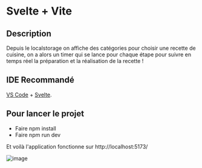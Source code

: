 # Svelte + Vite

## Description

Depuis le localstorage on affiche des catégories pour choisir une recette de cuisine, on a alors un timer qui se lance pour chaque étape pour suivre en temps réel la préparation et la réalisation de la recette !

## IDE Recommandé

[VS Code](https://code.visualstudio.com/) + [Svelte](https://marketplace.visualstudio.com/items?itemName=svelte.svelte-vscode).

## Pour lancer le projet 

- Faire npm install
- Faire npm run dev

Et voilà l'application fonctionne sur http://localhost:5173/  
  
![image](https://github.com/teddyfresnes/LP_boulangerie_svelte/assets/80900011/929a1ee4-4327-467e-ac17-09b9887ef56b)
